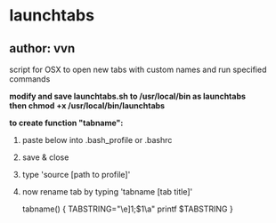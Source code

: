 # launchtabs
## author: vvn
script for OSX to open new tabs with custom names and run specified commands

**modify and save launchtabs.sh to /usr/local/bin as launchtabs**  
**then chmod +x /usr/local/bin/launchtabs**

**to create function "tabname":**  
1) paste below into .bash_profile or .bashrc  
2) save & close  
3) type 'source [path to profile]'  
4) now rename tab by typing 'tabname [tab title]'  

    tabname() {
      TABSTRING="\e]1;$1\a"
      printf $TABSTRING
      }
